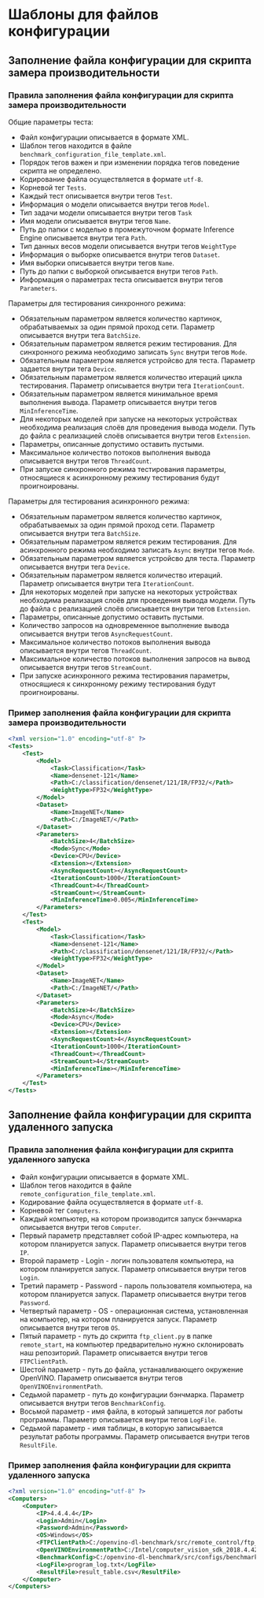 # Шаблоны для файлов конфигурации

## Заполнение файла конфигурации для скрипта замера производительности

### Правила заполнения файла конфигурации для скрипта замера производительности

Общие параметры теста:

- Файл конфигурации описывается в формате XML.
- Шаблон тегов находится в файле `benchmark_configuration_file_template.xml`.
- Порядок тегов важен и при изменении порядка тегов поведение скрипта не определено.
- Кодирование файла осуществляется в формате `utf-8`.
- Корневой тег `Tests`.
- Каждый тест описывается внутри тегов `Test`.
- Информация о модели описывается внутри тегов `Model`.
- Тип задачи модели описывается внутри тегов `Task`
- Имя модели описывается внутри тегов `Name`.
- Путь до папки с моделью в промежуточном формате Inference Engine
  описывается внутри тега `Path`.
- Тип данных весов модели описывается внутри тегов `WeightType`
- Информация о выборке описывается внутри тегов `Dataset`.
- Имя выборки описывается внутри тегов `Name`.
- Путь до папки с выборкой описывается внутри тегов `Path`.
- Информация о параметрах теста описывается внутри тегов `Parameters`.

Параметры для тестирования синхронного режима:

- Обязательным параметром является количество картинок,
  обрабатываемых за один прямой проход сети.
  Параметр описывается внутри тега `BatchSize`.
- Обязательным параметром является режим тестирования.
  Для синхронного режима необходимо записать `Sync` внутри тегов `Mode`.
- Обязательным параметром является устройсво для теста.
  Параметр задается внутри тега `Device`.
- Обязательным параметром является количество итераций цикла тестирования.
  Параметр описывается внутри тега `IterationCount`.
- Обязательным параметром является минимальное время выполнения вывода.
  Параметр описывается внутри тегов `MinInferenceTime`.
- Для некоторых моделей при запуске на некоторых устройствах необходима
  реализация слоёв для проведения вывода модели.
  Путь до файла с реализацией слоёв описывается внутри тегов
  `Extension`.
- Параметры, описанные допустимо оставить пустыми.
- Максимальное количество потоков выполнения вывода описывается 
  внутри тегов `ThreadCount`.
- При запуске синхронного режима тестирования параметры, относящиеся к
  асинхронному режиму тестирования будут проигноированы.

Параметры для тестирования асинхронного режима:

- Обязательным параметром является количество картинок,
  обрабатываемых за один прямой проход сети.
  Параметр описывается внутри тега `BatchSize`.
- Обязательным параметром является режим тестирования.
  Для асинхронного режима необходимо записать `Async` внутри тегов `Mode`.
- Обязательным параметром является устройсво для теста.
  Параметр описывается внутри тега `Device`.
- Обязательным параметром является количество итераций.
  Параметр описывается внутри тега `IterationCount`.
- Для некоторых моделей при запуске на некоторых устройствах необходима
  реализация слоёв для проведения вывода модели.
  Путь до файла с реализацией слоёв описывается внутри тегов
  `Extension`.
- Параметры, описанные допустимо оставить пустыми.
- Количество запросов на одновременное выполнение вывода описывается
  внутри тегов `AsyncRequestCount`.
- Максимальное количество потоков выполнения вывода описывается 
  внутри тегов `ThreadCount`.
- Максимальное количество потоков выполнения запросов на вывод описывается
  внутри тегов `StreamCount`.
- При запуске асинхронного режима тестирования параметры, относящиеся к
  синхронному режиму тестирования будут проигноированы.

### Пример заполнения файла конфигурации для скрипта замера производительности

```xml
<?xml version="1.0" encoding="utf-8" ?>
<Tests>
    <Test>
        <Model>
            <Task>Classification</Task>
            <Name>densenet-121</Name>
            <Path>C:/classification/densenet/121/IR/FP32/</Path>
            <WeightType>FP32</WeightType>
        </Model>
        <Dataset>
            <Name>ImageNET</Name>
            <Path>C:/ImageNET/</Path>
        </Dataset>
        <Parameters>
            <BatchSize>4</BatchSize>
            <Mode>Sync</Mode>
            <Device>CPU</Device>
            <Extension></Extension>
            <AsyncRequestCount></AsyncRequestCount>
            <IterationCount>1000</IterationCount>
            <ThreadCount>4</ThreadCount>
            <StreamCount></StreamCount>
            <MinInferenceTime>0.005</MinInferenceTime>
        </Parameters>
    </Test>
    <Test>
        <Model>
            <Task>Classification</Task>
            <Name>densenet-121</Name>
            <Path>C:/classification/densenet/121/IR/FP32/</Path>
            <WeightType>FP32</WeightType>
        </Model>
        <Dataset>
            <Name>ImageNET</Name>
            <Path>C:/ImageNET/</Path>
        </Dataset>
        <Parameters>
            <BatchSize>4</BatchSize>
            <Mode>Async</Mode>
            <Device>CPU</Device>
            <Extension></Extension>
            <AsyncRequestCount>4</AsyncRequestCount>
            <IterationCount>1000</IterationCount>
            <ThreadCount></ThreadCount>
            <StreamCount>4</StreamCount>
            <MinInferenceTime></MinInferenceTime>
        </Parameters>
    </Test>
</Tests>
```

## Заполнение файла конфигурации для скрипта удаленного запуска

### Правила заполнения файла конфигурации для скрипта удаленного запуска

- Файл конфигурации описывается в формате XML.
- Шаблон тегов находится в файле `remote_configuration_file_template.xml`.
- Кодирование файла осуществляется в формате `utf-8`.
- Корневой тег `Computers`.
- Каждый компьютер, на котором производится запуск бэнчмарка описывается 
  внутри тегов `Computer`.
- Первый параметр представляет собой IP-адрес компьютера, на котором планируется
  запуск. Параметр описывается внутри тегов `IP`.
- Второй параметр - Login - логин пользователя компьютера, на котором планируется
  запуск. Параметр описывается внутри тегов `Login`.
- Третий параметр - Password - пароль пользователя компьютера,
  на котором планируется запуск. Параметр описывается внутри тегов `Password`.
- Четвертый параметр - OS - операционная система, установленная на компьютер,
  на котором планируется запуск. Параметр описывается внутри тегов `OS`.
- Пятый параметр - путь до скрипта `ftp_client.py` в папке `remote_start`,
  на компьютер предварительно нужно склонировать наш репозиторий.
  Параметр описывается внутри тегов `FTPClientPath`.
- Шестой параметр - путь до файла, устанавливающего окружение OpenVINO.
  Параметр описывается внутри тегов `OpenVINOEnvironmentPath`.
- Седьмой параметр - путь до конфигурации бэнчмарка.
  Параметр описывается внутри тегов `BenchmarkConfig`.
- Восьмой параметр - имя файла, в который запишется лог работы программы.
  Параметр описывается внутри тегов `LogFile`.
- Седьмой параметр - имя таблицы, в которую
  записывается результат работы программы.
  Параметр описывается внутри тегов `ResultFile`.

### Пример заполнения файла конфигурации для скрипта удаленного запуска

```xml
<?xml version="1.0" encoding="utf-8" ?>
<Computers>
    <Computer>
        <IP>4.4.4.4</IP>
        <Login>Admin</Login>
        <Password>Admin</Password>
        <OS>Windows</OS>
        <FTPClientPath>C:/openvino-dl-benchmark/src/remote_control/ftp_client.py</FTPClientPath>
        <OpenVINOEnvironmentPath>C:/Intel/computer_vision_sdk_2018.4.420/bin/setupvars.bat</OpenVINOEnvironmentPath>
        <BenchmarkConfig>C:/openvino-dl-benchmark/src/configs/benchmark_configuration.xml</BenchmarkConfig>
        <LogFile>program_log.txt</LogFile>
        <ResultFile>result_table.csv</ResultFile>
    </Computer>
</Computers>
```
